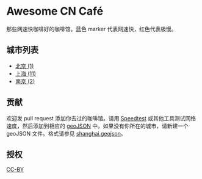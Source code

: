 # Awesome CN Café

那些网速快咖啡好的咖啡馆。蓝色 marker 代表网速快，红色代表极慢。

## 城市列表

* [北京 (1)](beijing.geojson)
* [上海 (11)](shanghai.geojson)
* [南京 (2)](nanjing.geojson)

## 贡献

欢迎发 pull request 添加你去过的咖啡馆。请用 [Speedtest](http://speedtest.net) 或其他工具测试网络速度，然后添加到相应的 [geoJSON](http://geojson.org/geojson-spec.html) 中。如果没有你所在的城市，请新建一个 geoJSON 文件。格式请参见 [shanghai.geojson](shanghai.geojson)。

## 授权
[CC-BY](http://creativecommons.org/licenses/by/4.0/)

